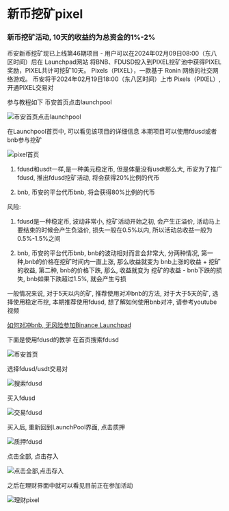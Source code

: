 # 新币挖矿pixel

### 新币挖矿活动, 10天的收益约为总资金的1%-2%

币安新币挖矿现已上线第46期项目 - 
用户可以在2024年02月09日08:00（东八区时间）后在 Launchpad网站 将BNB、FDUSD投入到PIXEL挖矿池中获得PIXEL奖励，PIXEL共计可挖矿10天。
Pixels（PIXEL），一款基于 Ronin 网络的社交网络游戏。 币安将于2024年02月19日18:00（东八区时间）上市 Pixels（PIXEL）, 开通PIXEL交易对

参与教程如下
币安首页点击launchpool
 
![币安首页点击launchpool](media/%E5%B8%81%E5%AE%89%E9%A6%96%E9%A1%B5%E7%82%B9%E5%87%BBlaunchpool.jpeg)

在Launchpool首页中, 可以看见该项目的详细信息
本期项目可以使用fdusd或者bnb参与挖矿



![pixel首页](media/pixel%E9%A6%96%E9%A1%B5.jpeg)


1. fdusd和usdt一样,是一种美元稳定币, 但是体量没有usdt那么大, 币安为了推广fdusd, 推出fdusd挖矿活动, 将会获得20%比例的代币

2. bnb, 币安的平台代币bnb, 将会获得80%比例的代币

风险: 

1. fdusd是一种稳定币, 波动非常小, 挖矿活动开始之初, 会产生正溢价, 活动马上要结束的时候会产生负溢价, 损失一般在0.5%以内, 所以活动总收益一般为0.5%-1.5%之间

2. bnb, 币安的平台代币bnb, bnb的波动相对而言会非常大, 分两种情况, 第一种,bnb的价格在挖矿时间内一直上涨, 那么收益就变为 bnb上涨的收益 + 挖矿的收益, 第二种, bnb的价格下跌, 那么, 收益就变为 挖矿的收益 - bnb下跌的损失, bnb如果下跌超过1.5%, 就会产生亏损

一般情况来说, 对于5天以内的矿, 推荐使用对冲bnb的方法, 对于大于5天的矿, 选择使用稳定币挖, 本期推荐使用fdusd, 想了解如何使用bnb对冲, 请参考youtube视频

[如何对冲bnb, 无风险参加Binance Launchpad](https://youtu.be/Q-_IV1RPV_M)

下面是使用fdusd的教学
在首页搜索fdusd

![币安首页](media/%E5%B8%81%E5%AE%89%E9%A6%96%E9%A1%B5.jpeg)

选择fdusd/usdt交易对

![搜索fdusd](media/%E6%90%9C%E7%B4%A2fdusd.jpeg)

买入fdusd

![交易fdusd](media/%E4%BA%A4%E6%98%93fdusd.jpeg)

买入后, 重新回到LaunchPool界面, 点击质押

![质押fdusd](media/%E8%B4%A8%E6%8A%BCfdusd.jpeg)

点击全部, 点击存入

![点击全部,点击存入](media/%E7%82%B9%E5%87%BB%E5%85%A8%E9%83%A8,%E7%82%B9%E5%87%BB%E5%AD%98%E5%85%A5.jpeg)

之后在理财界面中就可以看见目前正在参加活动

![理财pixel](media/%E7%90%86%E8%B4%A2pixel.jpeg)
